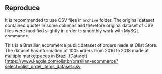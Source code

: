 
## Reproduce 
It is recommended to use CSV files in `archive` folder. The original dataset contained quotes in some columns and therefore original dataset of CSV files were modified slightly in order to smoothly work with MySQL commands.

This is a Brazilian ecommerce public dataset of orders made at Olist Store. The dataset has information of 100k orders from 2016 to 2018 made at multiple marketplaces in Brazil.(Dataset)[https://www.kaggle.com/olistbr/brazilian-ecommerce?select=olist_order_items_dataset.csv]
